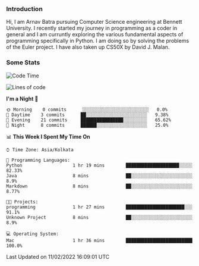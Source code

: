 ### Introduction
Hi, I am Arnav Batra pursuing Computer Science engineering at Bennett University. I recently started my journey in programming as a coder in general and I am curruntly exploring the various fundamental aspects of programming specifically in Python. 
I am doing so by solving the problems of the Euler project. 
I have also taken up CS50X by David J. Malan.

### Some Stats
<!--START_SECTION:waka-->
![Code Time](http://img.shields.io/badge/Code%20Time-13%20hrs%2043%20mins-blue)

![Lines of code](https://img.shields.io/badge/From%20Hello%20World%20I%27ve%20Written-23%20Thousand%20lines%20of%20code-blue)

**I'm a Night 🦉** 

```text
🌞 Morning    0 commits      ░░░░░░░░░░░░░░░░░░░░░░░░░   0.0% 
🌆 Daytime    3 commits      ██░░░░░░░░░░░░░░░░░░░░░░░   9.38% 
🌃 Evening    21 commits     ████████████████░░░░░░░░░   65.62% 
🌙 Night      8 commits      ██████░░░░░░░░░░░░░░░░░░░   25.0%

```


📊 **This Week I Spent My Time On** 

```text
⌚︎ Time Zone: Asia/Kolkata

💬 Programming Languages: 
Python                   1 hr 19 mins        ████████████████████░░░░░   82.33% 
Java                     8 mins              ██░░░░░░░░░░░░░░░░░░░░░░░   8.9% 
Markdown                 8 mins              ██░░░░░░░░░░░░░░░░░░░░░░░   8.77%

🐱‍💻 Projects: 
programming              1 hr 27 mins        ██████████████████████░░░   91.1% 
Unknown Project          8 mins              ██░░░░░░░░░░░░░░░░░░░░░░░   8.9%

💻 Operating System: 
Mac                      1 hr 36 mins        █████████████████████████   100.0%

```


 Last Updated on 11/02/2022 16:09:01 UTC
<!--END_SECTION:waka-->
